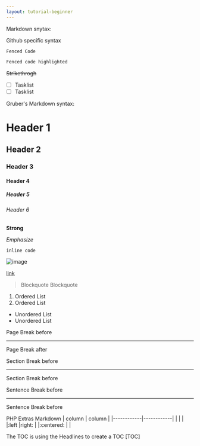 ```yaml
---
layout: tutorial-beginner
---
```


Markdown snytax:

Github specific syntax
```
Fenced Code
```

```bash
Fenced code highlighted
```

~~Strikethrogh~~

- [ ] Tasklist
- [ ] Tasklist

Gruber's Markdown syntax:
# Header 1
## Header 2
### Header 3
#### Header 4
##### Header 5
###### Header 6

**Strong**

*Emphasize*

`inline code`

![image](https://community.openhab.org/uploads/default/original/1X/ada4f9ed6657f88f1e3e8e99f44343666f6ccc17.png)

[link](https://community.openhab.org/)

> Blockquote
> Blockquote

1. Ordered List
2. Ordered List

- Unordered List
- Unordered List

Page Break before
* * *
Page Break after

Section Break before
- - -
Section Break before

Sentence Break before
_ _ _
Sentence Break before



PHP Extras Markdown
| column     | column     |
|------------|------------|
|            |            |
|:left       |right:      |
|:centered:  |            |

The TOC is using the Headlines to create a TOC
[TOC]

<!--This is a comment-->

